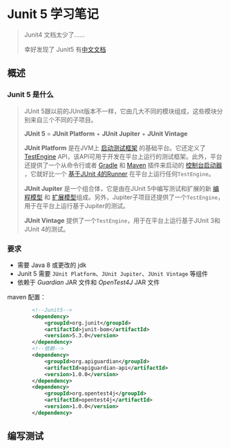 # Junit 5 学习笔记

> Junit4 文档太少了......
>
> 幸好发现了 Junit5 有[中文文档](https://sjyuan.cc/junit5/user-guide-cn/)



## 概述

### Junit 5 是什么

> JUnit 5跟以前的JUnit版本不一样，它由几大不同的模块组成，这些模块分别来自三个不同的子项目。
>
> **JUnit 5** = **JUnit Platform** + **JUnit Jupiter** + **JUnit Vintage**
>
> **JUnit Platform** 是在JVM上 [启动测试框架](https://sjyuan.cc/junit5/user-guide-cn/#71-junit-platform%E5%90%AF%E5%8A%A8%E5%99%A8api) 的基础平台。它还定义了 [TestEngine](https://junit.org/junit5/docs/5.3.0/api/org/junit/platform/engine/TestEngine.html) API，该API可用于开发在平台上运行的测试框架。此外，平台还提供了一个从命令行或者 [Gradle](https://sjyuan.cc/junit5/user-guide-cn/#421-gradle) 和 [Maven](https://sjyuan.cc/junit5/user-guide-cn/#422-maven) 插件来启动的 [控制台启动器](https://sjyuan.cc/junit5/user-guide-cn/#43-%E6%8E%A7%E5%88%B6%E5%8F%B0%E5%90%AF%E5%8A%A8%E5%99%A8) ，它就好比一个 [基于JUnit 4的Runner](https://sjyuan.cc/junit5/user-guide-cn/#44-%E4%BD%BF%E7%94%A8junit-4%E8%BF%90%E8%A1%8Cjunit-platform) 在平台上运行任何`TestEngine`。
>
> **JUnit Jupiter** 是一个组合体，它是由在JUnit 5中编写测试和扩展的新 [编程模型](https://sjyuan.cc/junit5/user-guide-cn/#3-%E7%BC%96%E5%86%99%E6%B5%8B%E8%AF%95) 和 [扩展模型](https://sjyuan.cc/junit5/user-guide-cn/#5-%E6%89%A9%E5%B1%95%E6%A8%A1%E5%9E%8B)组成。另外，Jupiter子项目还提供了一个`TestEngine`，用于在平台上运行基于Jupiter的测试。
>
> **JUnit Vintage** 提供了一个`TestEngine`，用于在平台上运行基于JUnit 3和JUnit 4的测试。



### 要求

- 需要 Java 8 或更改的 jdk
- Junit 5 需要 `JUnit Platform`、`JUnit Jupiter`、`JUnit Vintage` 等组件
- 依赖于 *Guardian* JAR 文件和 *OpenTest4J* JAR 文件

maven 配置：

```xml
        <!--Junit5-->
        <dependency>
            <groupId>org.junit</groupId>
            <artifactId>junit-bom</artifactId>
            <version>5.3.0</version>
        </dependency>
        <!--依赖-->
        <dependency>
            <groupId>org.apiguardian</groupId>
            <artifactId>apiguardian-api</artifactId>
            <version>1.0.0</version>
        </dependency>
        <dependency>
            <groupId>org.opentest4j</groupId>
            <artifactId>opentest4j</artifactId>
            <version>1.0.0</version>
        </dependency>
```



## 编写测试



